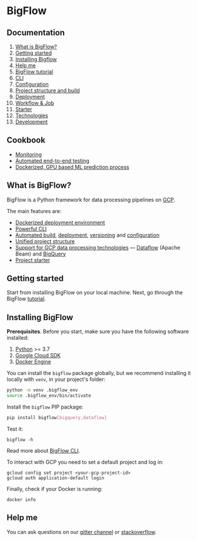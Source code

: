 # BigFlow

## Documentation

1. [What is BigFlow?](#what-is-bigflow)
1. [Getting started](#getting-started)
1. [Installing Bigflow](#installing-bigflow)
1. [Help me](#help-me)
1. [BigFlow tutorial](docs/tutorial.md)
1. [CLI](docs/cli.md)
1. [Configuration](./docs/configuration.md)
1. [Project structure and build](./docs/project_structure_and_build.md)
1. [Deployment](docs/deployment.md)
1. [Workflow & Job](./docs/workflow-and-job.md)
1. [Starter](./docs/scaffold.md)
1. [Technologies](./docs/technologies.md)
1. [Development](./docs/development.md)

## Cookbook

* [Monitoring](./docs/monitoring.md)
* [Automated end-to-end testing](./docs/e2e_testing.md)
* [Dockerized, GPU based ML prediction process](./docs/ml-prediction.md)


## What is BigFlow?

BigFlow is a Python framework for data processing pipelines on [GCP](https://cloud.google.com/).

The main features are:

* [Dockerized deployment environment](./docs/project_structure_and_build.md#overview)
* [Powerful CLI](./docs/cli.md)
* [Automated build](./docs/project_structure_and_build.md#overview), [deployment](./docs/deployment.md),
[versioning](./docs/project_structure_and_build.md#project-versioning) and [configuration](./docs/configuration.md)
* [Unified project structure](./docs/project_structure_and_build.md#project-structure)
* [Support for GCP data processing technologies](./docs/technologies.md) — [Dataflow](https://beam.apache.org/) (Apache Beam) and [BigQuery](https://cloud.google.com/bigquery)
* [Project starter](./docs/scaffold.md)

## Getting started

Start from installing BigFlow on your local machine.
Next, go through the BigFlow [tutorial](./docs/tutorial.md).

## Installing BigFlow

**Prerequisites**. Before you start, make sure you have the following software installed:

1. [Python](https://www.python.org/downloads/) >= 3.7
2. [Google Cloud SDK](https://cloud.google.com/sdk/docs/downloads-interactive)
3. [Docker Engine](https://docs.docker.com/engine/install/)

You can install the `bigflow` package globally, but we recommend
installing it locally with `venv`, in your project's folder:

```bash
python -m venv .bigflow_env
source .bigflow_env/bin/activate
```

Install the `bigflow` PIP package:

```bash
pip install bigflow[bigquery,dataflow]
```

Test it:

```shell
bigflow -h
```

Read more about [BigFlow CLI](docs/cli.md).

To interact with GCP you need to set a default project and log in:

```shell script
gcloud config set project <your-gcp-project-id>
gcloud auth application-default login
```

Finally, check if your Docker is running:

```shell script
docker info
```

## Help me

You can ask questions on our [gitter channel](https://gitter.im/allegro/bigflow) or [stackoverflow](https://stackoverflow.com/questions/tagged/bigflow).
